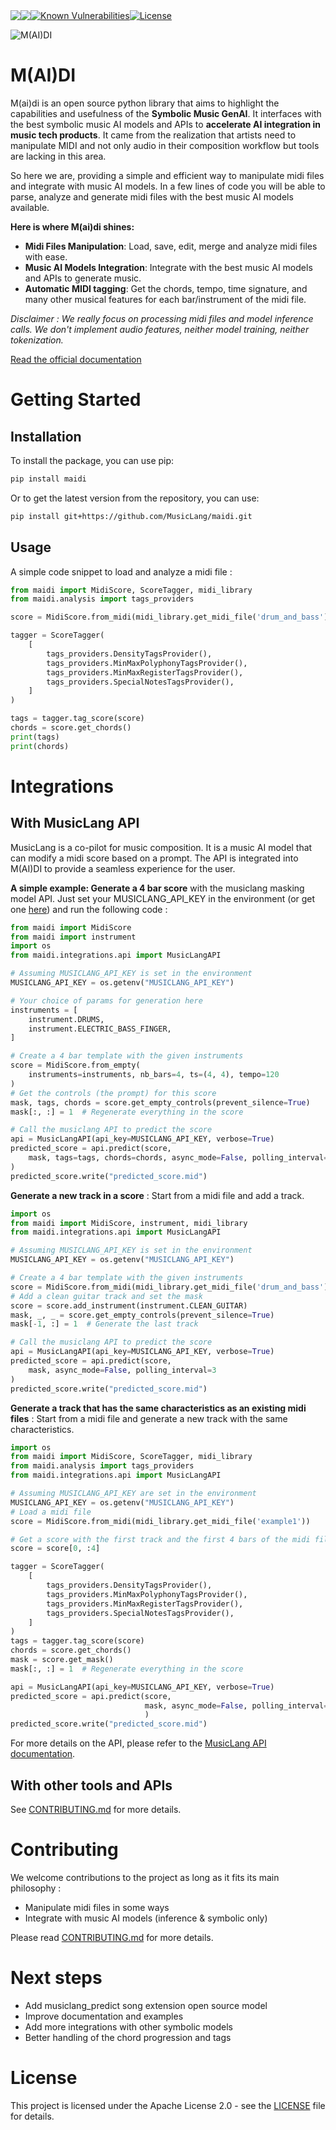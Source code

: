 <div style="display:flex;">

<a href="https://codecov.io/gh/MusicLang/maidi" > 
 <img src="https://codecov.io/gh/MusicLang/maidi/graph/badge.svg?token=5VWDG7068F"/> 
 </a>

<a href="#" >
    <img src="https://github.com/musiclang/maidi/actions/workflows/ci.yml/badge.svg"/>
</a>

<a href="https://snyk.io/test/github/musiclang/maidi">
    <img src="https://snyk.io/test/github/musiclang/maidi/badge.svg" alt="Known Vulnerabilities" data-canonical-src="https://snyk.io/test/github/musiclang/maidi" style="max-width:100%;">
</a>

<a href="https://github.com/MusicLang/maidi/blob/main/LICENSE.md"> 
    <img src="https://img.shields.io/github/license/MusicLang/maidi" alt="License" />
</a>
</div>

![M(AI)DI](assets/logo2.png)

M(AI)DI
=======

M(ai)di is an open source python library that aims to highlight the capabilities and usefulness of the **Symbolic Music GenAI**. 
It interfaces with the best symbolic music AI models and APIs to **accelerate AI integration in music tech products**.
It came from the realization that artists need to manipulate MIDI and not only audio in their composition workflow but tools are lacking in this area.

So here we are, providing a simple and efficient way to manipulate midi files and integrate with music AI models.
In a few lines of code you will be able to parse, analyze and generate midi files with the best music AI models available.

**Here is where M(ai)di shines:**

- **Midi Files Manipulation**: Load, save, edit, merge and analyze midi files with ease.
- **Music AI Models Integration**: Integrate with the best music AI models and APIs to generate music.
- **Automatic MIDI tagging**: Get the chords, tempo, time signature, and many other musical features for each bar/instrument of the midi file.

*Disclaimer : We really focus on processing midi files and model inference calls. We don't implement audio features, neither model training, neither tokenization.*

[Read the official documentation](https://maidi.readthedocs.io/en/latest/)

Getting Started
===============

Installation
------------
To install the package, you can use pip:

```bash
pip install maidi
```

Or to get the latest version from the repository, you can use:

```bash
pip install git+https://github.com/MusicLang/maidi.git
```

Usage
-----

A simple code snippet to load and analyze a midi file :

```python
from maidi import MidiScore, ScoreTagger, midi_library
from maidi.analysis import tags_providers

score = MidiScore.from_midi(midi_library.get_midi_file('drum_and_bass'))

tagger = ScoreTagger(
    [
        tags_providers.DensityTagsProvider(),
        tags_providers.MinMaxPolyphonyTagsProvider(),
        tags_providers.MinMaxRegisterTagsProvider(),
        tags_providers.SpecialNotesTagsProvider(),
    ]
)

tags = tagger.tag_score(score)
chords = score.get_chords()
print(tags)
print(chords)
```


Integrations
============

With MusicLang API
------------------

MusicLang is a co-pilot for music composition. It is a music AI model that can modify a midi score based on a prompt.
The API is integrated into M(AI)DI to provide a seamless experience for the user.


**A simple example: Generate a 4 bar score** with the musiclang masking model API.
Just set your MUSICLANG_API_KEY in the environment (or get one [here](www.musiclang.io)) and run the following code :

```python
from maidi import MidiScore
from maidi import instrument
import os
from maidi.integrations.api import MusicLangAPI

# Assuming MUSICLANG_API_KEY is set in the environment
MUSICLANG_API_KEY = os.getenv("MUSICLANG_API_KEY")

# Your choice of params for generation here
instruments = [
    instrument.DRUMS,
    instrument.ELECTRIC_BASS_FINGER,
]

# Create a 4 bar template with the given instruments
score = MidiScore.from_empty(
    instruments=instruments, nb_bars=4, ts=(4, 4), tempo=120
)
# Get the controls (the prompt) for this score
mask, tags, chords = score.get_empty_controls(prevent_silence=True)
mask[:, :] = 1  # Regenerate everything in the score

# Call the musiclang API to predict the score
api = MusicLangAPI(api_key=MUSICLANG_API_KEY, verbose=True)
predicted_score = api.predict(score,
    mask, tags=tags, chords=chords, async_mode=False, polling_interval=5
)
predicted_score.write("predicted_score.mid")
```

**Generate a new track in a score** : Start from a midi file and add a track.

```python
import os
from maidi import MidiScore, instrument, midi_library
from maidi.integrations.api import MusicLangAPI

# Assuming MUSICLANG_API_KEY is set in the environment
MUSICLANG_API_KEY = os.getenv("MUSICLANG_API_KEY")

# Create a 4 bar template with the given instruments
score = MidiScore.from_midi(midi_library.get_midi_file('drum_and_bass'))
# Add a clean guitar track and set the mask
score = score.add_instrument(instrument.CLEAN_GUITAR)
mask, _, _ = score.get_empty_controls(prevent_silence=True)
mask[-1, :] = 1  # Generate the last track

# Call the musiclang API to predict the score
api = MusicLangAPI(api_key=MUSICLANG_API_KEY, verbose=True)
predicted_score = api.predict(score,
    mask, async_mode=False, polling_interval=3
)
predicted_score.write("predicted_score.mid")
```

**Generate a track that has the same characteristics as an existing midi files** : Start from a midi file and generate a new track with the same characteristics.

```python
import os
from maidi import MidiScore, ScoreTagger, midi_library
from maidi.analysis import tags_providers
from maidi.integrations.api import MusicLangAPI

# Assuming MUSICLANG_API_KEY are set in the environment
MUSICLANG_API_KEY = os.getenv("MUSICLANG_API_KEY")
# Load a midi file
score = MidiScore.from_midi(midi_library.get_midi_file('example1'))

# Get a score with the first track and the first 4 bars of the midi file
score = score[0, :4]

tagger = ScoreTagger(
    [
        tags_providers.DensityTagsProvider(),
        tags_providers.MinMaxPolyphonyTagsProvider(),
        tags_providers.MinMaxRegisterTagsProvider(),
        tags_providers.SpecialNotesTagsProvider(),
    ]
)
tags = tagger.tag_score(score)
chords = score.get_chords()
mask = score.get_mask()
mask[:, :] = 1  # Regenerate everything in the score

api = MusicLangAPI(api_key=MUSICLANG_API_KEY, verbose=True)
predicted_score = api.predict(score,
                              mask, async_mode=False, polling_interval=3
                              )
predicted_score.write("predicted_score.mid")
```

For more details on the API, please refer to the [MusicLang API documentation](https://api.musiclang.io/documentation).


With other tools and APIs
-------------------------

See [CONTRIBUTING.md](CONTRIBUTING.md) for more details.

Contributing
============

We welcome contributions to the project as long as it fits its main philosophy :

- Manipulate midi files in some ways
- Integrate with music AI models (inference & symbolic only)

Please read [CONTRIBUTING.md](CONTRIBUTING.md) for more details.


Next steps
==========

- Add musiclang_predict song extension open source model
- Improve documentation and examples
- Add more integrations with other symbolic models
- Better handling of the chord progression and tags

License
=======

This project is licensed under the Apache License 2.0 - see the [LICENSE](LICENSE.md) file for details.
